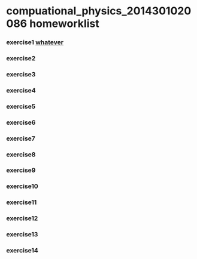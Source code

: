# compuational_physics_2014301020086 homeworklist
### exercise1 [whatever](https://www.zybuluo.com/2014301020086/note/498577)
### exercise2
### exercise3
### exercise4
### exercise5
### exercise6
### exercise7
### exercise8
### exercise9
### exercise10
### exercise11
### exercise12
### exercise13
### exercise14
